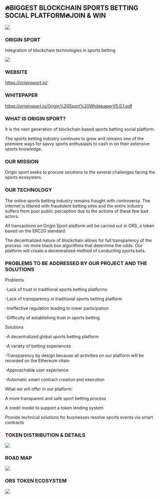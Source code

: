 ## 🔥BIGGEST BLOCKCHAIN SPORTS BETTING SOCIAL PLATFORM🔥JOIN & WIN 


![](https://i.imgur.com/r2GqLKB.png)


### ORIGIN SPORT

Integration of blockchain technologies in sports betting

![](https://i.imgur.com/Y5kQ0Qy.png)

### WEBSITE 
https://originsport.io/

### WHITEPAPER
https://originsport.io/Origin%20Sport%20WhitepaperV5.0.1.pdf

### WHAT IS ORIGIN SPORT?


It is the next generation of blockchain based sports betting social platform.

The sports betting industry continues to grow and remains one of the premiere ways for savvy sports enthusiasts to cash in on their extensive sports knowledge.


### OUR MISSION

Origin sport seeks to procure solutions to the several challenges facing the sports ecosystem.

### OUR TECHNOLOGY


The online sports betting industry remains fraught with controversy. The internet is littered with fraudulent betting sites and the entire industry suffers from poor public perception due to the actions of these few bad actors.

All transactions on Origin Sport platform will be carried out in ORS, a token based on the ERC20 standard. 

The decentralized nature of blockchain allows for full transparency of the process -no more black box algorithms that determine the odds. Our platform will create a decentralized method of conducting sports bets.

### PROBLEMS TO BE ADDRESSED BY OUR PROJECT AND THE SOLUTIONS

Problems

-Lack of trust in traditional sports betting platforms

-Lack of transparency in traditional sports betting platform

-Ineffective regulation leading to lower participation

-Difficulty of establishing trust in sports betting

Solutions

-A decentralized global sports betting platform

-A variety of betting experiences

-Transparency by design because all activities on our platform will be recorded on the Ethereum chain

-Approachable user experience

-Automatic smart contract creation and execution



What we will offer in our platform: 

A more transparent and safe sport betting process 

A credit model to support a token lending system 

Provide technical solutions for businesses resolve sports events via smart contracts

### TOKEN DISTRIBUTION & DETAILS
![](https://i.imgur.com/e2K9whF.png)

### ROAD MAP

![](https://i.imgur.com/EnQgdlJ.png)

### ORS TOKEN ECOSYSTEM

![](https://i.imgur.com/DJV9FnQ.png)